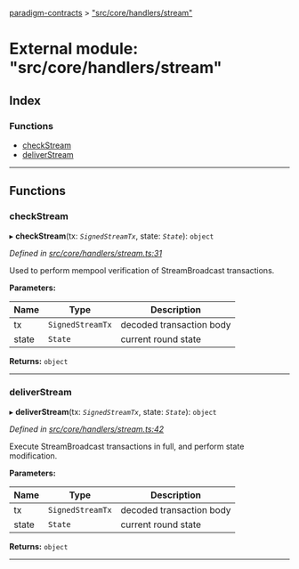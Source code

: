 [paradigm-contracts](../README.md) > ["src/core/handlers/stream"](../modules/_src_core_handlers_stream_.md)

# External module: "src/core/handlers/stream"

## Index

### Functions

* [checkStream](_src_core_handlers_stream_.md#checkstream)
* [deliverStream](_src_core_handlers_stream_.md#deliverstream)

---

## Functions

<a id="checkstream"></a>

###  checkStream

▸ **checkStream**(tx: *`SignedStreamTx`*, state: *`State`*): `object`

*Defined in [src/core/handlers/stream.ts:31](https://github.com/paradigmfoundation/paradigmcore/blob/673c168/src/core/handlers/stream.ts#L31)*

Used to perform mempool verification of StreamBroadcast transactions.

**Parameters:**

| Name | Type | Description |
| ------ | ------ | ------ |
| tx | `SignedStreamTx` |  decoded transaction body |
| state | `State` |  current round state |

**Returns:** `object`

___
<a id="deliverstream"></a>

###  deliverStream

▸ **deliverStream**(tx: *`SignedStreamTx`*, state: *`State`*): `object`

*Defined in [src/core/handlers/stream.ts:42](https://github.com/paradigmfoundation/paradigmcore/blob/673c168/src/core/handlers/stream.ts#L42)*

Execute StreamBroadcast transactions in full, and perform state modification.

**Parameters:**

| Name | Type | Description |
| ------ | ------ | ------ |
| tx | `SignedStreamTx` |  decoded transaction body |
| state | `State` |  current round state |

**Returns:** `object`

___

